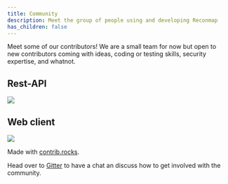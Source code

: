```yaml
---
title: Community
description: Meet the group of people using and developing Reconmap
has_children: false
---
```


Meet some of our contributors! We are a small team for now but open to new contributors coming with ideas, coding or testing skills, security expertise, and whatnot.

## Rest-API

<a href="https://github.com/reconmap/rest-api/graphs/contributors">
  <img src="https://contrib.rocks/image?repo=reconmap/rest-api" />
</a>

## Web client

<a href="https://github.com/reconmap/web-client/graphs/contributors">
  <img src="https://contrib.rocks/image?repo=reconmap/web-client" />
</a>

Made with [contrib.rocks](https://contrib.rocks).

Head over to [Gitter](https://gitter.im/reconmap/community) to have a chat an discuss how to get involved with the community.
